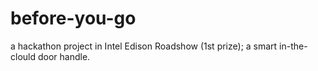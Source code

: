 # before-you-go
a hackathon project in Intel Edison Roadshow (1st prize); a smart in-the-clould door handle.
